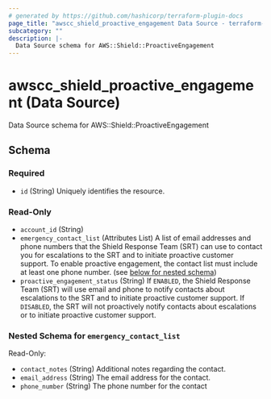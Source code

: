 ```yaml
---
# generated by https://github.com/hashicorp/terraform-plugin-docs
page_title: "awscc_shield_proactive_engagement Data Source - terraform-provider-awscc"
subcategory: ""
description: |-
  Data Source schema for AWS::Shield::ProactiveEngagement
---
```


# awscc_shield_proactive_engagement (Data Source)

Data Source schema for AWS::Shield::ProactiveEngagement



<!-- schema generated by tfplugindocs -->
## Schema

### Required

- `id` (String) Uniquely identifies the resource.

### Read-Only

- `account_id` (String)
- `emergency_contact_list` (Attributes List) A list of email addresses and phone numbers that the Shield Response Team (SRT) can use to contact you for escalations to the SRT and to initiate proactive customer support.
To enable proactive engagement, the contact list must include at least one phone number. (see [below for nested schema](#nestedatt--emergency_contact_list))
- `proactive_engagement_status` (String) If `ENABLED`, the Shield Response Team (SRT) will use email and phone to notify contacts about escalations to the SRT and to initiate proactive customer support.
If `DISABLED`, the SRT will not proactively notify contacts about escalations or to initiate proactive customer support.

<a id="nestedatt--emergency_contact_list"></a>
### Nested Schema for `emergency_contact_list`

Read-Only:

- `contact_notes` (String) Additional notes regarding the contact.
- `email_address` (String) The email address for the contact.
- `phone_number` (String) The phone number for the contact



